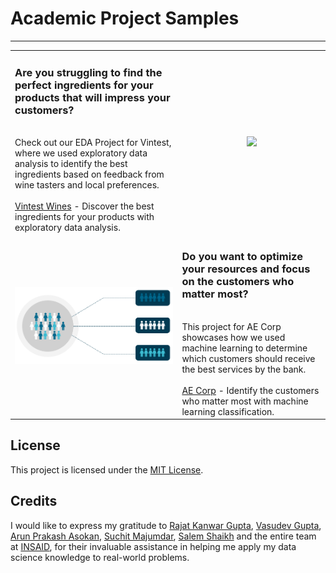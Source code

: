 # Academic Project Samples
---

| | |
|:-- |:-- |
|<h3><strong>Are you struggling to find the perfect ingredients for your products that will impress your customers?</strong></h3><br> Check out our EDA Project for Vintest, where we used exploratory data analysis to identify the best ingredients based on feedback from wine tasters and local preferences. <br><br> [Vintest Wines](https://github.com/Mihir-Ai-lab/Insaid/tree/main/EDA%20Projects/Vintest%20Wines "Vintest Wines") - Discover the best ingredients for your products with exploratory data analysis. | <p align="center" style="padding-top:20px;padding-bottom:20px;"><img src="https://raw.githubusercontent.com/insaid2018/Term-2/master/wine%20gif%20term%201%20%26%20Term%202.gif"></p> | 
| <p align="center" style="padding-top:30px;padding-bottom:30px;"><img src="https://raw.githubusercontent.com/Mihir-Ai-lab/Academic-Projects/main/Images/Classification.gif"></p> | <h3><strong>Do you want to optimize your resources and focus on the customers who matter most?</strong></h3><br> This project for AE Corp showcases how we used machine learning to determine which customers should receive the best services by the bank. <br><br> [AE Corp](https://github.com/Mihir-Ai-lab/Insaid/blob/main/ML%20Projects/AE%20Corp/README.md "AE Corp") - Identify the customers who matter most with machine learning classification. |

## License

This project is licensed under the [MIT License](LICENSE).

## Credits

I would like to express my gratitude to [Rajat Kanwar Gupta](https://www.linkedin.com/in/rajatkanwargupta), [Vasudev Gupta](https://www.linkedin.com/in/vasudev-gupta-562a73168), [Arun Prakash Asokan](https://www.linkedin.com/in/arunprakashasokan), [Suchit Majumdar](https://www.linkedin.com/in/suchitmajumdar), [Salem Shaikh](https://www.linkedin.com/in/slmsshk) and the entire team at [INSAID](https://www.linkedin.com/school/insaid/), for their invaluable assistance in helping me apply my data science knowledge to real-world problems.
